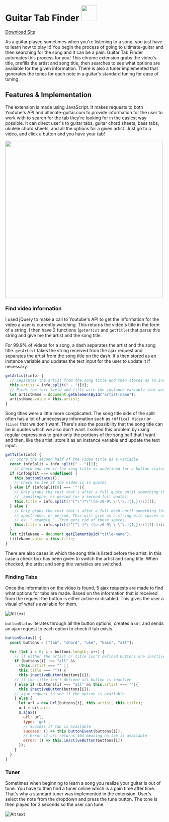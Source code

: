 # Guitar Tab Finder <img src="http://res.cloudinary.com/dfmvfna21/image/upload/v1480552250/icon48_zluiyo.png" width="50px" height="50px" />

[Download Site](https://tyler7771.github.io/NeverTellMeTheOdds/)

As a guitar player, sometimes when you're listening to a song, you just have to learn how to play it! You begin the process of going to ultimate-guitar and then searching for the song and it can be a pain. Guitar Tab Finder automates this process for you! This chrome extension grabs the video's title, prefills the artist and song title, then searches to see what options are available for the given information. There is also a tuner implemented that generates the tones for each note in a guitar's standard tuning for ease of tuning.

## Features & Implementation

The extension is made using JavaScript. It makes requests to both Youtube's API and ultimate-guitar.com to provide information for the user to work with to search for the tab they're looking for in the easiest way possible. It can direct user's to guitar tabs, guitar chord sheets, bass tabs, ukulele chord sheets, and all the options for a given artist. Just go to a video, and click a button and you have your tab!

<img src="http://res.cloudinary.com/dfmvfna21/image/upload/v1480577641/exampleGif_pbhfsu.gif" width="500px" />

### Find video information

I used jQuery to make a call to Youtube's API to get the information for the video a user is currently watching. This returns the video's title in the form of a string. I then have 2 functions (`getArtist` and `getTitle`) that parse this string and give me the artist and the song title.

For 99.9% of videos for a song, a dash separates the artist and the song title. `getArtist` takes the string received from the ajax request and separates the artist from the song title on the dash. It's then stored as an instance variable and updates the text input for the user to update it if necessary.

```js
getArtist(info) {
  // Separates the artist from the song title and then stores as an instance variable.
  this.artist = info.split(" - ")[0];
  // Finds the text field and fills with the instance variable that was just stored.
  let artistName = document.getElementById("artist-name");
  artistName.value = this.artist;
}
```

Song titles were a little more complicated. The song title side of the split often has a lot of unnecessary information such as `(Offical Video)` or `(Live)` that we don't want. There's also the possibility that the song title can be in quotes which we also don't want. I solved this problem by using regular expressions to grab only the portions of the song half that I want and then, like the artist, store it as an instance variable and update the text input.

```js
getTitle(info) {
  // Store the second half of the video title as a variable
  const infoSplit = info.split(" - ")[1];
    // Check and see if the song title is undefined for a button status check
  if (infoSplit === undefined) {
    this.buttonStatus();
    // Check to see if the video is in quotes
  } else if (infoSplit[0] === '"'){
    // Only grabs the text that's after a full quote until something that's not a letter, number, space,
    //  apostrophe, or period (or a second full quote).
    this.title = info.split(/^[^\"]*\"([a-z0-9\ \-\'\.]{1,})/i)[1];
  } else {
    // Only grabs the text that's after a full dash until something that's not a letter, number, space,
    // apostrophe, or period. This will give us a string with spaces at the beginning and the end
    // ex. " example ". Trim gets rid of these spaces.
    this.title = info.split(/^[^\-]*\-([a-z0-9\ \-\'\.]{1,})/i)[1].trim();
  }
  let titleName = document.getElementById("title-name");
  titleName.value = this.title;
}
```

There are also cases in which the song title is listed before the artist. In this case a check box has been given to switch the artist and song title. When checked, the artist and song title variables are switched.

### Finding Tabs

Once the information on the video is found, 5 ajax requests are made to find what options for tabs are made. Based on the information that is received from the request the button is either active or disabled. This gives the user a visual of what's available for them.

![Alt text](http://res.cloudinary.com/dfmvfna21/image/upload/v1480578840/Screen_Shot_2016-11-30_at_8.20.40_PM_cijqem.png)

`buttonStatus` iterates through all the button options, creates a url, and sends an ajax request to each option to check if tab exists.

```js
buttonStatus() {
  const buttons = ["tab", "chord", "uke", "bass", "all"];

  for (let i = 0; i < buttons.length; i++) {
    // if either the artist or title isn't defined buttons are inactive
    if (buttons[i] !== "all" &&
      (this.artist === "" ||
      this.title === "")) {
      this.inactiveButton(buttons[i]);
    // if the title isn't defined all button is inactive
    } else if (buttons[i] === "all" && this.artist === ""){
      this.inactiveButton(buttons[i]);
    // ajax request to see if the option is available
    } else {
      let url = new Url(buttons[i], this.artist, this.title);
      url = url.url;
      $.ajax({
        url: url,
        type: 'get',
        // Success if tab is available
        success: () => this.buttonEvent(buttons[i]),
        // Error if url returns 404 meaning no tab is available
        error: () => this.inactiveButton(buttons[i])
      });
    }
  }
}
```

### Tuner

Sometimes when beginning to learn a song you realize your guitar is out of tune. You have to then find a tuner online which is a pain time after time. That's why a standard tuner was implemented in the extension. User's select the note from the dropdown and press the tune button. The tone is then played for 3 seconds so the user can tune.

![Alt text](http://res.cloudinary.com/dfmvfna21/image/upload/v1480578840/Screen_Shot_2016-11-30_at_11.52.06_PM_cujap4.png)
